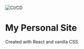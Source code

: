 ![CI/CD](https://github.com/wenhaogoh/personal-site/workflows/CI/CD/badge.svg)

# My Personal Site

Created with React and vanilla CSS.
